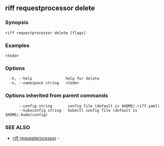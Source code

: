 ## riff requestprocessor delete

<todo>

### Synopsis

<todo>

```
riff requestprocessor delete [flags]
```

### Examples

```
<todo>
```

### Options

```
  -h, --help               help for delete
  -n, --namespace string   <todo>
```

### Options inherited from parent commands

```
      --config string       config file (default is $HOME/.riff.yaml)
      --kubeconfig string   kubectl config file (default is $HOME/.kube/config)
```

### SEE ALSO

* [riff requestprocessor](riff_requestprocessor.md)	 - <todo>

